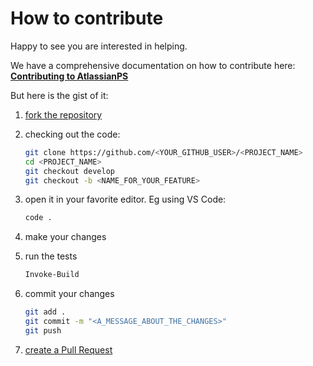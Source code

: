# How to contribute

Happy to see you are interested in helping.

We have a comprehensive documentation on how to contribute here: **[Contributing to AtlassianPS](https://atlassianps.org/docs/Contributing/)**

But here is the gist of it:

1. [fork the repository](https://docs.github.com/en/github/getting-started-with-github/fork-a-repo)
2. checking out the code:  

    ```bash
    git clone https://github.com/<YOUR_GITHUB_USER>/<PROJECT_NAME>
    cd <PROJECT_NAME>
    git checkout develop
    git checkout -b <NAME_FOR_YOUR_FEATURE>
    ```

3. open it in your favorite editor. Eg using VS Code:  

    ```bash
    code .
    ```

4. make your changes
5. run the tests  

    ```powershell
    Invoke-Build
    ```

6. commit your changes  

    ```bash
    git add .
    git commit -m "<A_MESSAGE_ABOUT_THE_CHANGES>"
    git push
    ```

7. [create a Pull Request](https://help.github.com/articles/creating-a-pull-request/)
